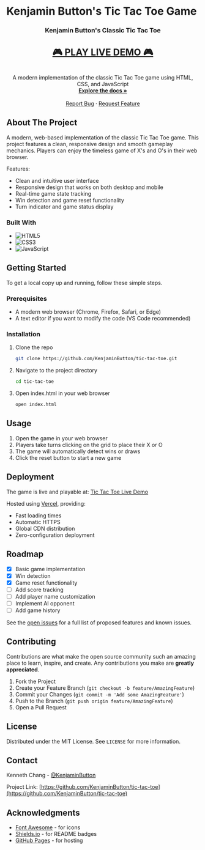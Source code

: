 # Kenjamin Button's Tic Tac Toe Game

<div align="center">
  <h3 align="center">Kenjamin Button's Classic Tic Tac Toe</h3>

  <p align="center">
    <h2>
      <a href="https://tic-tac-qngj2sm22-kenjaminbuttons-projects.vercel.app/" style="font-size: 24px;">
        🎮 PLAY LIVE DEMO 🎮
      </a>
    </h2>
    <br />
    A modern implementation of the classic Tic Tac Toe game using HTML, CSS, and JavaScript
    <br />
    <a href="https://github.com/KenjaminButton/tic-tac-toe"><strong>Explore the docs »</strong></a>
    <br />
    <br />
    <a href="https://github.com/KenjaminButton/tic-tac-toe/issues">Report Bug</a>
    ·
    <a href="https://github.com/KenjaminButton/tic-tac-toe/issues">Request Feature</a>
  </p>
</div>

## About The Project

A modern, web-based implementation of the classic Tic Tac Toe game. This project features a clean, responsive design and smooth gameplay mechanics. Players can enjoy the timeless game of X's and O's in their web browser.

Features:
* Clean and intuitive user interface
* Responsive design that works on both desktop and mobile
* Real-time game state tracking
* Win detection and game reset functionality
* Turn indicator and game status display

### Built With

* ![HTML5](https://img.shields.io/badge/html5-%23E34F26.svg?style=for-the-badge&logo=html5&logoColor=white)
* ![CSS3](https://img.shields.io/badge/css3-%231572B6.svg?style=for-the-badge&logo=css3&logoColor=white)
* ![JavaScript](https://img.shields.io/badge/javascript-%23323330.svg?style=for-the-badge&logo=javascript&logoColor=%23F7DF1E)

## Getting Started

To get a local copy up and running, follow these simple steps.

### Prerequisites

* A modern web browser (Chrome, Firefox, Safari, or Edge)
* A text editor if you want to modify the code (VS Code recommended)

### Installation

1. Clone the repo
   ```sh
   git clone https://github.com/KenjaminButton/tic-tac-toe.git
   ```
2. Navigate to the project directory
   ```sh
   cd tic-tac-toe
   ```
3. Open index.html in your web browser
   ```sh
   open index.html
   ```

## Usage

1. Open the game in your web browser
2. Players take turns clicking on the grid to place their X or O
3. The game will automatically detect wins or draws
4. Click the reset button to start a new game

## Deployment

The game is live and playable at: [Tic Tac Toe Live Demo](https://tic-tac-qngj2sm22-kenjaminbuttons-projects.vercel.app/)

Hosted using [Vercel](https://vercel.com/), providing:
* Fast loading times
* Automatic HTTPS
* Global CDN distribution
* Zero-configuration deployment

## Roadmap

- [x] Basic game implementation
- [x] Win detection
- [x] Game reset functionality
- [ ] Add score tracking
- [ ] Add player name customization
- [ ] Implement AI opponent
- [ ] Add game history

See the [open issues](https://github.com/KenjaminButton/tic-tac-toe/issues) for a full list of proposed features and known issues.

## Contributing

Contributions are what make the open source community such an amazing place to learn, inspire, and create. Any contributions you make are **greatly appreciated**.

1. Fork the Project
2. Create your Feature Branch (`git checkout -b feature/AmazingFeature`)
3. Commit your Changes (`git commit -m 'Add some AmazingFeature'`)
4. Push to the Branch (`git push origin feature/AmazingFeature`)
5. Open a Pull Request

## License

Distributed under the MIT License. See `LICENSE` for more information.

## Contact

Kenneth Chang - [@KenjaminButton](https://github.com/KenjaminButton)

Project Link: [https://github.com/KenjaminButton/tic-tac-toe](https://github.com/KenjaminButton/tic-tac-toe)

## Acknowledgments

* [Font Awesome](https://fontawesome.com) - for icons
* [Shields.io](https://shields.io) - for README badges
* [GitHub Pages](https://pages.github.com) - for hosting
